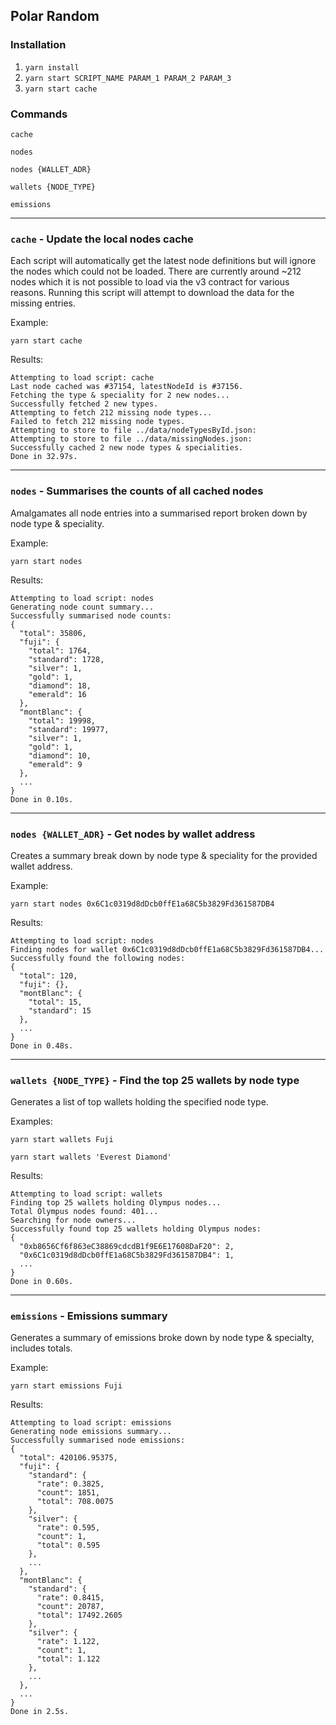 ## Polar Random
### Installation
1. `yarn install`
2. `yarn start SCRIPT_NAME PARAM_1 PARAM_2 PARAM_3`
3. `yarn start cache`

### Commands
`cache`

`nodes`

`nodes {WALLET_ADR}`

`wallets {NODE_TYPE}`

`emissions`


---

### `cache` - Update the local nodes cache
Each script will automatically get the latest node definitions but will ignore the nodes which could not be loaded. There are currently around ~212 nodes which it is not possible to load via the v3 contract for various reasons. Running this script will attempt to download the data for the missing entries.

Example:

`yarn start cache`

Results:

```
Attempting to load script: cache
Last node cached was #37154, latestNodeId is #37156.
Fetching the type & speciality for 2 new nodes...
Successfully fetched 2 new types.
Attempting to fetch 212 missing node types...
Failed to fetch 212 missing node types.
Attempting to store to file ../data/nodeTypesById.json:
Attempting to store to file ../data/missingNodes.json:
Successfully cached 2 new node types & specialities.
Done in 32.97s.
```

---

### `nodes` - Summarises the counts of all cached nodes 
Amalgamates all node entries into a summarised report broken down by node type & speciality.

Example:

`yarn start nodes`

Results:

```
Attempting to load script: nodes
Generating node count summary...                    
Successfully summarised node counts:
{
  "total": 35806,
  "fuji": {
    "total": 1764,
    "standard": 1728,
    "silver": 1,
    "gold": 1,
    "diamond": 18,
    "emerald": 16
  },
  "montBlanc": {
    "total": 19998,
    "standard": 19977,
    "silver": 1,
    "gold": 1,
    "diamond": 10,
    "emerald": 9
  },
  ...
}
Done in 0.10s.
```

---

### `nodes {WALLET_ADR}` - Get nodes by wallet address
Creates a summary break down by node type & speciality for the provided wallet address.

Example:

`yarn start nodes 0x6C1c0319d8dDcb0ffE1a68C5b3829Fd361587DB4`

Results:

```
Attempting to load script: nodes              
Finding nodes for wallet 0x6C1c0319d8dDcb0ffE1a68C5b3829Fd361587DB4...
Successfully found the following nodes:
{                   
  "total": 120,     
  "fuji": {},       
  "montBlanc": {    
    "total": 15,    
    "standard": 15  
  },                
  ...
}
Done in 0.48s.
```

---

### `wallets {NODE_TYPE}` - Find the top 25 wallets by node type
Generates a list of top wallets holding the specified node type.

Examples:

`yarn start wallets Fuji`

`yarn start wallets 'Everest Diamond'`

Results:

```
Attempting to load script: wallets
Finding top 25 wallets holding Olympus nodes...
Total Olympus nodes found: 401...
Searching for node owners...
Successfully found top 25 wallets holding Olympus nodes:
{
  "0xb8656Cf6f863eC38869cdcdB1f9E6E17608DaF20": 2,
  "0x6C1c0319d8dDcb0ffE1a68C5b3829Fd361587DB4": 1,
  ...
}
Done in 0.60s.
```

---

### `emissions` - Emissions summary
Generates a summary of emissions broke down by node type & specialty, includes totals.

Example:

`yarn start emissions Fuji`

Results:

```
Attempting to load script: emissions
Generating node emissions summary...   
Successfully summarised node emissions:
{                                      
  "total": 420106.95375,               
  "fuji": {                            
    "standard": {                      
      "rate": 0.3825,                  
      "count": 1851,                   
      "total": 708.0075                
    },                                 
    "silver": {                        
      "rate": 0.595,                   
      "count": 1,                      
      "total": 0.595                   
    },
    ...
  },
  "montBlanc": {
    "standard": {
      "rate": 0.8415,
      "count": 20787,
      "total": 17492.2605
    },
    "silver": {
      "rate": 1.122,
      "count": 1,
      "total": 1.122
    },
    ...
  },
  ...
}          
Done in 2.5s.
```
